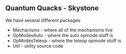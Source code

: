 ## Quantum Quacks - Skystone 
We have several different packages
* Mechanisms - where all of the mechanisms live
* OpModesAuto - where the auto opmode stuff is
* OpModesTeleop - where the teleop opmode stuff is
* Util - utility source code
